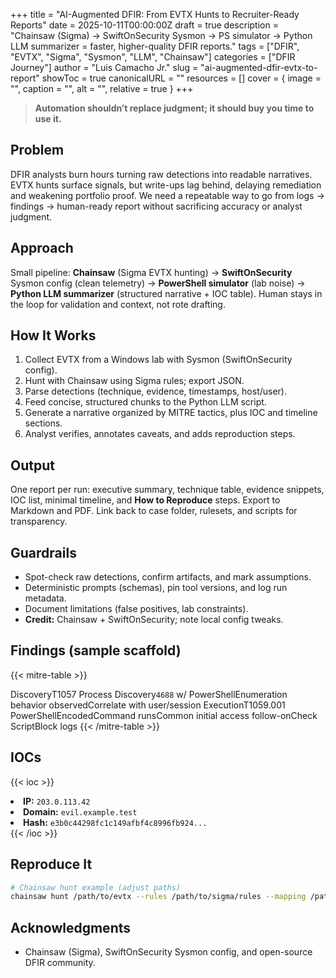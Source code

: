 +++
title = "AI-Augmented DFIR: From EVTX Hunts to Recruiter-Ready Reports"
date = 2025-10-11T00:00:00Z
draft = true
description = "Chainsaw (Sigma) → SwiftOnSecurity Sysmon → PS simulator → Python LLM summarizer = faster, higher-quality DFIR reports."
tags = ["DFIR", "EVTX", "Sigma", "Sysmon", "LLM", "Chainsaw"]
categories = ["DFIR Journey"]
author = "Luis Camacho Jr."
slug = "ai-augmented-dfir-evtx-to-report"
showToc = true
canonicalURL = ""
resources = []
cover = { image = "", caption = "", alt = "", relative = true }
+++

> **Automation shouldn’t replace judgment; it should buy you time to use it.**

## Problem
DFIR analysts burn hours turning raw detections into readable narratives. EVTX hunts surface signals, but write-ups lag behind, delaying remediation and weakening portfolio proof. We need a repeatable way to go from logs → findings → human-ready report without sacrificing accuracy or analyst judgment.

## Approach
Small pipeline: **Chainsaw** (Sigma EVTX hunting) → **SwiftOnSecurity** Sysmon config (clean telemetry) → **PowerShell simulator** (lab noise) → **Python LLM summarizer** (structured narrative + IOC table). Human stays in the loop for validation and context, not rote drafting.

## How It Works
1. Collect EVTX from a Windows lab with Sysmon (SwiftOnSecurity config).  
2. Hunt with Chainsaw using Sigma rules; export JSON.  
3. Parse detections (technique, evidence, timestamps, host/user).  
4. Feed concise, structured chunks to the Python LLM script.  
5. Generate a narrative organized by MITRE tactics, plus IOC and timeline sections.  
6. Analyst verifies, annotates caveats, and adds reproduction steps.

## Output
One report per run: executive summary, technique table, evidence snippets, IOC list, minimal timeline, and **How to Reproduce** steps. Export to Markdown and PDF. Link back to case folder, rulesets, and scripts for transparency.

## Guardrails
- Spot-check raw detections, confirm artifacts, and mark assumptions.  
- Deterministic prompts (schemas), pin tool versions, and log run metadata.  
- Document limitations (false positives, lab constraints).  
- **Credit:** Chainsaw + SwiftOnSecurity; note local config tweaks.

## Findings (sample scaffold)
{{< mitre-table >}}
<tr><td>Discovery</td><td>T1057 Process Discovery</td><td><code>4688</code> w/ PowerShell</td><td>Enumeration behavior observed</td><td>Correlate with user/session</td></tr>
<tr><td>Execution</td><td>T1059.001 PowerShell</td><td>EncodedCommand runs</td><td>Common initial access follow-on</td><td>Check ScriptBlock logs</td></tr>
{{< /mitre-table >}}

## IOCs
{{< ioc >}}
<li><strong>IP:</strong> <code>203.0.113.42</code></li>
<li><strong>Domain:</strong> <code>evil.example.test</code></li>
<li><strong>Hash:</strong> <code>e3b0c44298fc1c149afbf4c8996fb924...</code></li>
{{< /ioc >}}

## Reproduce It
```bash
# Chainsaw hunt example (adjust paths)
chainsaw hunt /path/to/evtx --rules /path/to/sigma/rules --mapping /path/to/sigma-event-logs-all.yml --json out/detections.json
```

## Acknowledgments
- Chainsaw (Sigma), SwiftOnSecurity Sysmon config, and open-source DFIR community.
